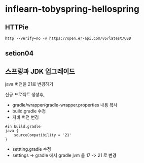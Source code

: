 # inflearn-tobyspring-hellospring

## HTTPie
```
http --verify=no -v https://open.er-api.com/v6/latest/USD
```

## setion04
## 스프링과 JDK 업그레이드

java 버전을 21로 변경하기

신규 프로젝트 생성후,

- gradle/wrapper/gradle-wrapper.properties 내용 복사
- build.gradle 수정
- 자바 버전 변경
```
#in build.gradle
java {
    sourceCompatibility = '21'
}
```
- settting.gradle 수정
- settings -> gradle 에서 gradle jvm 을 17 -> 21 로 변경